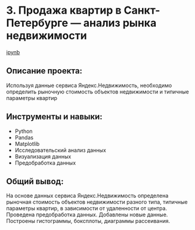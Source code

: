 # 3. Продажа квартир в Санкт-Петербурге — анализ рынка недвижимости
[ipynb](https://github.com/AmestOsipyan/Portfolio_Data-Analytics/blob/main/3.%20Real%20estate%20market/P3_RealEstate.ipynb)


## Описание проекта:
Используя данные сервиса Яндекс.Недвижимость, необходимо определить рыночную стоимость объектов недвижимости и типичные параметры квартир

## Инструменты и навыки:
- Python
- Pandas
- Matplotlib
- Исследовательский анализ данных
- Визуализация данных
- Предобработка данных

## Общий вывод:
На основе данных сервиса Яндекс.Недвижимость определена рыночная стоимость объектов недвижимости разного типа, типичные параметры квартир, в зависимости от удаленности от центра. Проведена предобработка данных. Добавлены новые данные. Построены гистограммы, боксплоты, диаграммы рассеивания.
